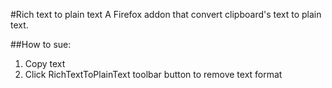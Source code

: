 #Rich text to plain text
A Firefox addon that convert clipboard's text to plain text.

##How to sue:
1. Copy text
2. Click RichTextToPlainText toolbar button to remove text format
